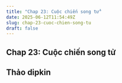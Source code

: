```yaml
---
title: "Chap 23: Cuộc chiến song tử"
date: 2025-06-12T11:54:49Z
slug: chap-23-cuoc-chien-song-tu
draft: false
---
```


## Chap 23: Cuộc chiến song tử

## Thảo dipkin

​ ​ ​​​​​​​ ​ 
 
 
​